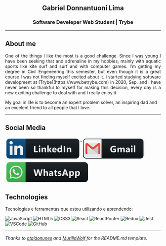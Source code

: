 <h2 align="center">Gabriel Donnantuoni Lima</h2>
<h3 align="center">Software Develeper Web Student | Trybe</h3>

-----

## About me

<p align="justify">
One of the things I like the most is a good challenge. Since I was young I have been seeking that and adrenaline in my hobbies, mainly with aquatic sports like kite surf and surf and with computer games. I'm getting my degree in Civil Engeneering this semester, but even though it is a great course I was not finding myself excited about it. I started studying software development at [Trybe](https://www.betrybe.com) in 2020, Sep. and I have never been so thankful to myself for making this decision, every day is a new exciting challenge to deal with and I really enjoy it.
</p>

My goal in life is to become an expert problem solver, an inspiring dad and an excelent friend to all people that I love.

-----

## Social Media

<p align="left">
  <a href="https://www.linkedin.com/in/gabriel-donnantuoni-lima">
    <img src="svg/linkedin.svg" alt="linkedin" style="vertical-align:top; margin:6px 4px">
  </a>
  <a href="mailto:gabrieldonnantuoni@gmail.com">
    <img src="svg/gmail.svg" alt="gmail" style="vertical-align:top; margin:6px 4px">
  </a>
  <a href="https://api.whatsapp.com/send?phone=5585997789482">
    <img src="svg/whatsapp.svg" alt="whatsapp" style="vertical-align:top; margin:6px 4px">
  </a>
</p>

## Technologies

Tecnologias e ferramentas que estou utilizando e aprendendo:

![JavaScript](https://img.shields.io/badge/-JavaScript-black?style=for-the-badge&logo=javascript)
![HTML5](https://img.shields.io/badge/-HTML5-E34F26?style=for-the-badge&logo=html5&logoColor=white)
![CSS3](https://img.shields.io/badge/-CSS3-1572B6?style=for-the-badge&logo=css3)
![React](https://img.shields.io/badge/-ReactJs-61DAFB?logo=react&logoColor=white&style=for-the-badge)
![ReactRouter](https://img.shields.io/badge/-React%20Router-CA4245?logo=reactrouter&logoColor=white&style=for-the-badge)
![Redux](https://img.shields.io/badge/-Redux-764ABC?logo=redux&logoColor=white&style=for-the-badge)
![Jest](https://img.shields.io/badge/-Jest-C21325?logo=jest&logoColor=white&style=for-the-badge)
![VSCode](https://img.shields.io/badge/-VSCode-007ACC?style=for-the-badge&logo=visual-studio-code&logoColor=white)
![GitHub](https://img.shields.io/badge/-GitHub-181717?style=for-the-badge&logo=github)

-----
*Thanks to [otaldonunes](https://github.com/otaldonunes) and [MurilloWolf](https://github.com/MurilloWolf) for the README.md template.*

<!--
v1.4
**gabrielDonnantuoni/gabrielDonnantuoni** is a ✨ _special_ ✨ repository because its `README.md` (this file) appears on your GitHub profile.

Here are some ideas to get you started:

- 🔭 I’m currently working on ...
- 🌱 I’m currently learning ...
- 👯 I’m looking to collaborate on ...
- 🤔 I’m looking for help with ...
- 💬 Ask me about ...
- 📫 How to reach me: ...
- 😄 Pronouns: ...
- ⚡ Fun fact: ...
-->
